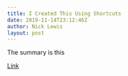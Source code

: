 ```yaml
---
title: I Created This Using Shortcuts
date: 2019-11-14T23:12:46Z
author: Nick Lewis
layout: post
---
```


The summary is this

[Link](#)
